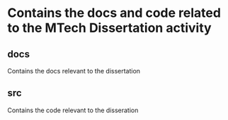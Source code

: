 # Contains the docs and code related to the MTech Dissertation activity

## docs
Contains the docs relevant to the dissertation

## src 
Contains the code relevant to the disseration 
